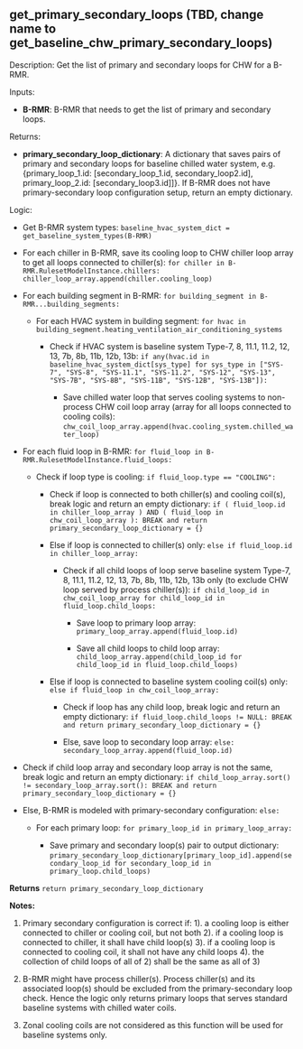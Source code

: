 
## get_primary_secondary_loops (TBD, change name to get_baseline_chw_primary_secondary_loops)

Description: Get the list of primary and secondary loops for CHW for a B-RMR.

Inputs:  
- **B-RMR**: B-RMR that needs to get the list of primary and secondary loops.

Returns: 
- **primary_secondary_loop_dictionary**: A dictionary that saves pairs of primary and secondary loops for baseline chilled water system, e.g. {primary_loop_1.id: [secondary_loop_1.id, secondary_loop2.id], primary_loop_2.id: [secondary_loop3.id]]}. If B-RMR does not have primary-secondary loop configuration setup, return an empty dictionary.

Logic:  

- Get B-RMR system types: `baseline_hvac_system_dict = get_baseline_system_types(B-RMR)`

- For each chiller in B-RMR, save its cooling loop to CHW chiller loop array to get all loops connected to chiller(s): `for chiller in B-RMR.RulesetModelInstance.chillers: chiller_loop_array.append(chiller.cooling_loop)`

- For each building segment in B-RMR: `for building_segment in B-RMR...building_segments:`

  - For each HVAC system in building segment: `for hvac in building_segment.heating_ventilation_air_conditioning_systems`

    - Check if HVAC system is baseline system Type-7, 8, 11.1, 11.2, 12, 13, 7b, 8b, 11b, 12b, 13b: `if any(hvac.id in baseline_hvac_system_dict[sys_type] for sys_type in ["SYS-7", "SYS-8", "SYS-11.1", "SYS-11.2", "SYS-12", "SYS-13", "SYS-7B", "SYS-8B", "SYS-11B", "SYS-12B", "SYS-13B"]):`

      - Save chilled water loop that serves cooling systems to non-process CHW coil loop array (array for all loops connected to cooling coils): `chw_coil_loop_array.append(hvac.cooling_system.chilled_water_loop)`

- For each fluid loop in B-RMR: `for fluid_loop in B-RMR.RulesetModelInstance.fluid_loops:`

  - Check if loop type is cooling: `if fluid_loop.type == "COOLING":`

    - Check if loop is connected to both chiller(s) and cooling coil(s), break logic and return an empty dictionary: `if ( fluid_loop.id in chiller_loop_array ) AND ( fluid_loop in chw_coil_loop_array ): BREAK and return primary_secondary_loop_dictionary = {}`

    - Else if loop is connected to chiller(s) only: `else if fluid_loop.id in chiller_loop_array:`

      - Check if all child loops of loop serve baseline system Type-7, 8, 11.1, 11.2, 12, 13, 7b, 8b, 11b, 12b, 13b only (to exclude CHW loop served by process chiller(s)): `if child_loop_id in chw_coil_loop_array for child_loop_id in fluid_loop.child_loops:`

        - Save loop to primary loop array: `primary_loop_array.append(fluid_loop.id)`

        - Save all child loops to child loop array: `child_loop_array.append(child_loop_id for child_loop_id in fluid_loop.child_loops)`

    - Else if loop is connected to baseline system cooling coil(s) only: `else if fluid_loop in chw_coil_loop_array:`

      - Check if loop has any child loop, break logic and return an empty dictionary: `if fluid_loop.child_loops != NULL: BREAK and return primary_secondary_loop_dictionary = {}`

      - Else, save loop to secondary loop array: `else: secondary_loop_array.append(fluid_loop.id)`

- Check if child loop array and secondary loop array is not the same, break logic and return an empty dictionary: `if child_loop_array.sort() != secondary_loop_array.sort(): BREAK and return primary_secondary_loop_dictionary = {}`

- Else, B-RMR is modeled with primary-secondary configuration: `else:`

  - For each primary loop: `for primary_loop_id in primary_loop_array:`
  
    - Save primary and secondary loop(s) pair to output dictionary: `primary_secondary_loop_dictionary[primary_loop_id].append(secondary_loop_id for secondary_loop_id in primary_loop.child_loops)`

**Returns** `return primary_secondary_loop_dictionary`

**Notes:**

1. Primary secondary configuration is correct if:
1). a cooling loop is either connected to chiller or cooling coil, but not both
2). if a cooling loop is connected to chiller, it shall have child loop(s)
3). if a cooling loop is connected to cooling coil, it shall not have any child loops
4). the collection of child loops of all of 2) shall be the same as all of 3)

2. B-RMR might have process chiller(s). Process chiller(s) and its associated loop(s) should be excluded from the primary-secondary loop check. Hence the logic only returns primary loops that serves standard baseline systems with chilled water coils.

3. Zonal cooling coils are not considered as this function will be used for baseline systems only.
